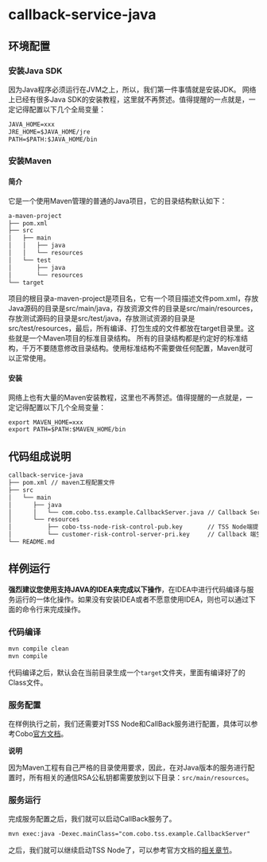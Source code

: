 # callback-service-java

## 环境配置
### 安装Java SDK
因为Java程序必须运行在JVM之上，所以，我们第一件事情就是安装JDK。
网络上已经有很多Java SDK的安装教程，这里就不再赘述。值得提醒的一点就是，一定记得配置以下几个全局变量：
```markdown
JAVA_HOME=xxx
JRE_HOME=$JAVA_HOME/jre
PATH=$PATH:$JAVA_HOME/bin
```
### 安装Maven
#### 简介
它是一个使用Maven管理的普通的Java项目，它的目录结构默认如下：
```markdown
a-maven-project
├── pom.xml
├── src
│   ├── main
│   │   ├── java
│   │   └── resources
│   └── test
│       ├── java
│       └── resources
└── target
```
项目的根目录a-maven-project是项目名，它有一个项目描述文件pom.xml，存放Java源码的目录是src/main/java，存放资源文件的目录是src/main/resources，存放测试源码的目录是src/test/java，存放测试资源的目录是src/test/resources，最后，所有编译、打包生成的文件都放在target目录里。这些就是一个Maven项目的标准目录结构。
所有的目录结构都是约定好的标准结构，千万不要随意修改目录结构。使用标准结构不需要做任何配置，Maven就可以正常使用。
#### 安装
网络上也有大量的Maven安装教程，这里也不再赘述。值得提醒的一点就是，一定记得配置以下几个全局变量：
```markdown
export MAVEN_HOME=xxx
export PATH=$PATH:$MAVEN_HOME/bin
```

## 代码组成说明
```markdown
callback-service-java
├── pom.xml // maven工程配置文件
├── src
│   └── main
│      ├── java
│      │   └── com.cobo.tss.example.CallbackServer.java // Callback Server主程序
│      └── resources
│          ├── cobo-tss-node-risk-control-pub.key       // TSS Node端提供的RSA通信公钥
│          └── customer-risk-control-server-pri.key     // Callback 端生成的通信私钥
└── README.md
```

## 样例运行
<B>强烈建议您使用支持JAVA的IDEA来完成以下操作</B>，在IDEA中进行代码编译与服务运行的一体化操作。如果没有安装IDEA或者不愿意使用IDEA，则也可以通过下面的命令行来完成操作。
### 代码编译
```markdown
mvn compile clean
mvn compile
```
代码编译之后，默认会在当前目录生成一个`target`文件夹，里面有编译好了的Class文件。

### 服务配置
在样例执行之前，我们还需要对TSS Node和CallBack服务进行配置，具体可以参考Cobo[官方文档](https://docs.google.com/document/d/1ifQMVqCSyc129OGq7AKo7t5QBBkkAeu9svLfX4lKPhI/edit#heading=h.zh8q167fpjo3)。

<B>说明</B>

因为Maven工程有自己严格的目录使用要求，因此，在对Java版本的服务进行配置时，所有相关的通信RSA公私钥都需要放到以下目录：`src/main/resources`。
### 服务运行
完成服务配置之后，我们就可以启动CallBack服务了。
```markdown
mvn exec:java -Dexec.mainClass="com.cobo.tss.example.CallbackServer"
```
之后，我们就可以继续启动TSS Node了，可以参考官方文档的[相关章节](https://docs.google.com/document/d/1ifQMVqCSyc129OGq7AKo7t5QBBkkAeu9svLfX4lKPhI/edit#heading=h.3shma34oqi61)。
